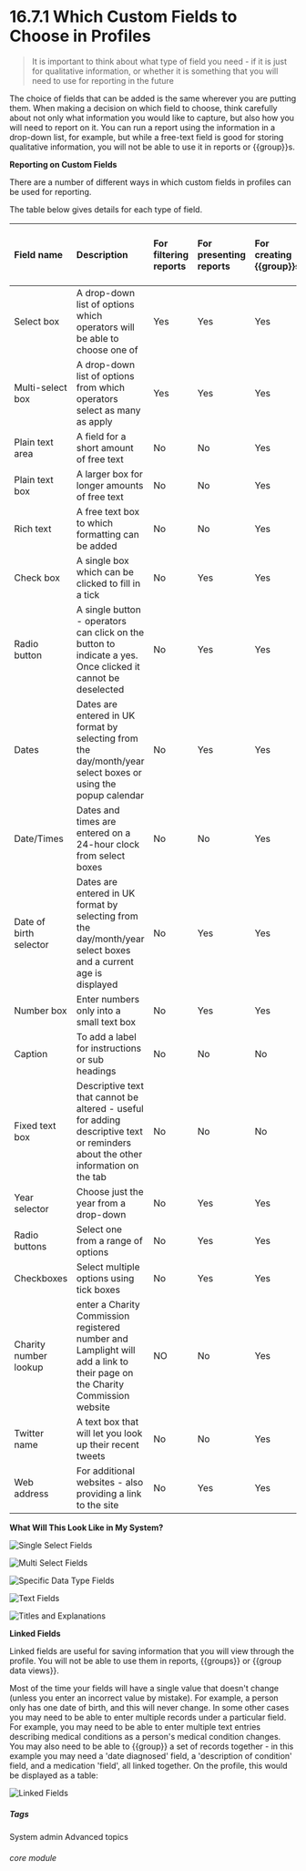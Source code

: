 # 16.7.1 Which Custom Fields to Choose in Profiles

> It is important to think about what type of field you need - if it is just for qualitative information, or whether it is something that you will need to use for reporting in the future

The choice of fields that can be added is the same wherever you are  putting them. When making a decision on which field to choose, think carefully about not only what information you would like to capture, but also how you will need to report on it. You can run a report using the information in a drop-down list, for example, but while a free-text field is good for storing qualitative information, you will not be able to use it in reports or {{group}}s.

**Reporting on Custom Fields**

There are a number of different ways in which custom fields in profiles can be used for reporting. 

The table below gives details for each type of field. 


| Field name | Description |For filtering reports | For presenting reports | For creating {{group}}s | As a {{group}} data view column |
| :--------- | :---------- | :------------------- | :--------------------- | :---------------------- | :----------------------------- |
| Select box | A drop-down list of options which operators will be able to choose one of | Yes | Yes | Yes | Yes |
| Multi-select box | A drop-down list of options from which operators select as many as apply | Yes | Yes | Yes | Yes| 
| Plain text area | A field for a short amount of free text | No | No | Yes | Yes |
| Plain text box | A larger box for longer amounts of free text | No | No | Yes | Yes |
| Rich text | A free text box to which formatting can be added | No | No | Yes | Yes |
| Check box | A single box which can be clicked to fill in a tick | No | Yes | Yes | Yes |
| Radio button | A single button - operators can click on the button to indicate a yes. Once clicked it cannot be deselected | No | Yes | Yes | Yes |
| Dates | Dates are entered in UK format by selecting from the day/month/year select boxes or using the popup calendar | No | Yes | Yes | Yes |
| Date/Times | Dates and times are entered on a 24-hour clock from select boxes | No | No | Yes | Yes |
|Date of birth selector | Dates are entered in UK format by selecting from the day/month/year select boxes and a current age is displayed | No | Yes | Yes | Yes |
| Number box | Enter numbers only into a small text box | No | Yes | Yes | Yes |
| Caption | To add a label for instructions or sub headings | No | No | No | No |
| Fixed text box | Descriptive text that cannot be altered - useful for adding descriptive text or reminders about the other information on the tab | No | No | No | No |
| Year selector | Choose just the year from a drop-down | No | Yes | Yes | Yes |
| Radio buttons | Select one from a range of options | No | Yes | Yes | Yes |
| Checkboxes | Select multiple options using tick boxes | No | Yes | Yes | Yes |
| Charity number lookup | enter a Charity Commission registered number and Lamplight will add a link to their page on the Charity Commission website | NO | No | Yes | Yes |
| Twitter name | A text box that will let you look up their recent tweets | No | No | Yes | Yes |
| Web address | For additional websites - also providing a link to the site | No | Yes | Yes | Yes |


**What Will This Look Like in My System?**

![Single Select Fields](16.7.1a.png)

![Multi Select Fields](16.7.1b.png)

![Specific Data Type Fields](16.7.1c.png)

![Text Fields](16.7.1d.png)

![Titles and Explanations](16.5.1e.png)

**Linked Fields**

Linked fields are useful for saving information that you will view through the profile. You will not be able to use them in reports, {{groups}} or {{group data views}}.

Most of the time your fields will have a single value that doesn't change (unless you enter an incorrect value by mistake). For example, a person only has one date of birth, and this will never change. In some other cases you may need to be able to enter multiple records under a particular field. For example, you may need to be able to enter multiple text entries describing medical conditions as a person's medical condition changes. You may also need to be able to {{group}} a set of records together - in this example you may need a 'date diagnosed' field, a 'description of condition' field, and a medication 'field', all linked together. On the profile, this would be displayed as a table:

![Linked Fields](16.7.1f.png)


##### Tags
System admin
Advanced topics

###### core module
